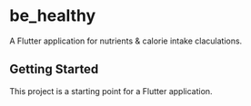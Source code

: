 # be_healthy

A Flutter application for nutrients & calorie intake claculations.

## Getting Started

This project is a starting point for a Flutter application.

